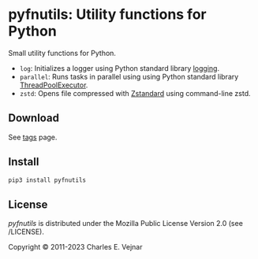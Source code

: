 # pyfnutils: Utility functions for Python

Small utility functions for Python.

* `log`: Initializes a logger using Python standard library [logging](https://docs.python.org/3/library/logging.html).
* `parallel`: Runs tasks in parallel using using Python standard library [ThreadPoolExecutor](https://docs.python.org/3/library/concurrent.futures.html).
* `zstd`: Opens file compressed with [Zstandard](https://facebook.github.io/zstd) using command-line zstd.

## Download

See [tags](/../../tags) page.

## Install

```bash
pip3 install pyfnutils
```

## License

*pyfnutils* is distributed under the Mozilla Public License Version 2.0 (see /LICENSE).

Copyright © 2011-2023 Charles E. Vejnar
